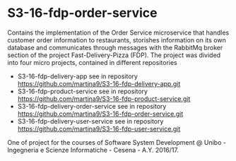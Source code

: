 # S3-16-fdp-order-service
Contains the implementation of the Order Service microservice that handles customer order information to restaurants, storishes information on its own database and communicates through messages with the RabbitMq broker section of the project Fast-Delivery-Pizza (FDP).
The project was divided into four micro projects, contained in different repositories
  - S3-16-fdp-delivery-app see in repository  https://github.com/martina9/S3-16-fdp-delivery-app.git
  - S3-16-fdp-product-service see in repository https://github.com/martina9/S3-16-fdp-product-service.git
  - S3-16-fdp-delivery-order-service see in repository https://github.com/martina9/S3-16-fdp-order-service.git
  - S3-16-fdp-delivery-user-service see in repository https://github.com/martina9/S3-16-fdp-user-service.git

One of project for the courses of Software System Development @ Unibo - Ingegneria e Scienze Informatiche - Cesena - A.Y. 2016/17.

